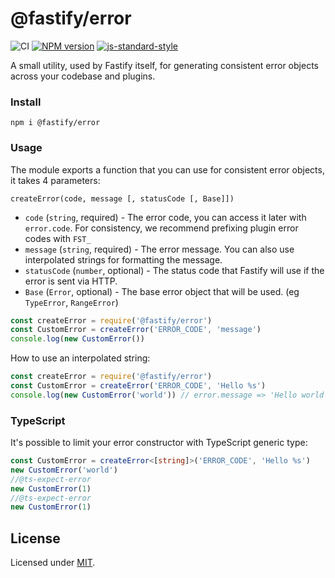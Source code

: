 # @fastify/error

![CI](https://github.com/fastify/fastify-error/workflows/CI/badge.svg)
[![NPM version](https://img.shields.io/npm/v/@fastify/error.svg?style=flat)](https://www.npmjs.com/package/@fastify/error)
[![js-standard-style](https://img.shields.io/badge/code%20style-standard-brightgreen.svg?style=flat)](https://standardjs.com/)

A small utility, used by Fastify itself, for generating consistent error objects across your codebase and plugins.

### Install
```
npm i @fastify/error
```

### Usage

The module exports a function that you can use for consistent error objects, it takes 4 parameters:

```
createError(code, message [, statusCode [, Base]])
```

- `code` (`string`, required) - The error code, you can access it later with `error.code`. For consistency, we recommend prefixing plugin error codes with `FST_`
- `message` (`string`, required) - The error message. You can also use interpolated strings for formatting the message.
- `statusCode` (`number`, optional) - The status code that Fastify will use if the error is sent via HTTP.
- `Base` (`Error`, optional) - The base error object that will be used. (eg `TypeError`, `RangeError`)

```js
const createError = require('@fastify/error')
const CustomError = createError('ERROR_CODE', 'message')
console.log(new CustomError())
```

How to use an interpolated string:
```js
const createError = require('@fastify/error')
const CustomError = createError('ERROR_CODE', 'Hello %s')
console.log(new CustomError('world')) // error.message => 'Hello world'
```

### TypeScript

It's possible to limit your error constructor with TypeScript generic type:

```ts
const CustomError = createError<[string]>('ERROR_CODE', 'Hello %s')
new CustomError('world')
//@ts-expect-error
new CustomError(1)
//@ts-expect-error
new CustomError(1)
```

## License

Licensed under [MIT](./LICENSE).
